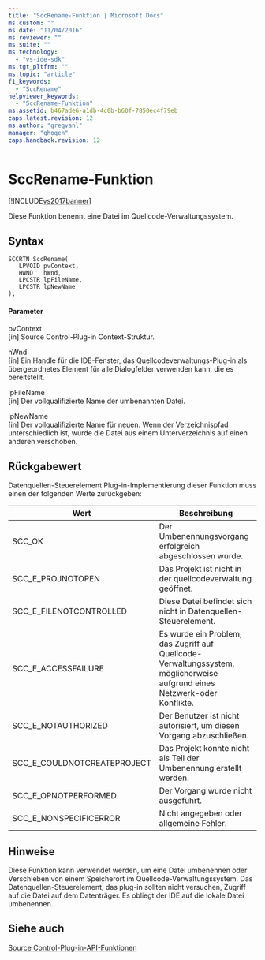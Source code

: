 ```yaml
---
title: "SccRename-Funktion | Microsoft Docs"
ms.custom: ""
ms.date: "11/04/2016"
ms.reviewer: ""
ms.suite: ""
ms.technology: 
  - "vs-ide-sdk"
ms.tgt_pltfrm: ""
ms.topic: "article"
f1_keywords: 
  - "SccRename"
helpviewer_keywords: 
  - "SccRename-Funktion"
ms.assetid: b467ade6-a1db-4c0b-b60f-7850ec4f79eb
caps.latest.revision: 12
ms.author: "gregvanl"
manager: "ghogen"
caps.handback.revision: 12
---
```

# SccRename-Funktion
[!INCLUDE[vs2017banner](../code-quality/includes/vs2017banner.md)]

Diese Funktion benennt eine Datei im Quellcode\-Verwaltungssystem.  
  
## Syntax  
  
```cpp#  
SCCRTN SccRename(  
   LPVOID pvContext,  
   HWND   hWnd,  
   LPCSTR lpFileName,  
   LPCSTR lpNewName  
);  
```  
  
#### Parameter  
 pvContext  
 \[in\] Source Control\-Plug\-in Context\-Struktur.  
  
 hWnd  
 \[in\] Ein Handle für die IDE\-Fenster, das Quellcodeverwaltungs\-Plug\-in als übergeordnetes Element für alle Dialogfelder verwenden kann, die es bereitstellt.  
  
 lpFileName  
 \[in\] Der vollqualifizierte Name der umbenannten Datei.  
  
 lpNewName  
 \[in\] Der vollqualifizierte Name für neuen. Wenn der Verzeichnispfad unterschiedlich ist, wurde die Datei aus einem Unterverzeichnis auf einen anderen verschoben.  
  
## Rückgabewert  
 Datenquellen\-Steuerelement Plug\-in\-Implementierung dieser Funktion muss einen der folgenden Werte zurückgeben:  
  
|Wert|Beschreibung|  
|----------|------------------|  
|SCC\_OK|Der Umbenennungsvorgang erfolgreich abgeschlossen wurde.|  
|SCC\_E\_PROJNOTOPEN|Das Projekt ist nicht in der quellcodeverwaltung geöffnet.|  
|SCC\_E\_FILENOTCONTROLLED|Diese Datei befindet sich nicht in Datenquellen\-Steuerelement.|  
|SCC\_E\_ACCESSFAILURE|Es wurde ein Problem, das Zugriff auf Quellcode\-Verwaltungssystem, möglicherweise aufgrund eines Netzwerk\-oder Konflikte.|  
|SCC\_E\_NOTAUTHORIZED|Der Benutzer ist nicht autorisiert, um diesen Vorgang abzuschließen.|  
|SCC\_E\_COULDNOTCREATEPROJECT|Das Projekt konnte nicht als Teil der Umbenennung erstellt werden.|  
|SCC\_E\_OPNOTPERFORMED|Der Vorgang wurde nicht ausgeführt.|  
|SCC\_E\_NONSPECIFICERROR|Nicht angegeben oder allgemeine Fehler.|  
  
## Hinweise  
 Diese Funktion kann verwendet werden, um eine Datei umbenennen oder Verschieben von einem Speicherort im Quellcode\-Verwaltungssystem. Das Datenquellen\-Steuerelement, das plug\-in sollten nicht versuchen, Zugriff auf die Datei auf dem Datenträger. Es obliegt der IDE auf die lokale Datei umbenennen.  
  
## Siehe auch  
 [Source Control\-Plug\-in\-API\-Funktionen](../extensibility/source-control-plug-in-api-functions.md)